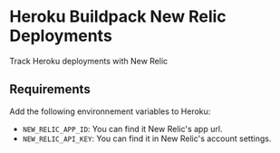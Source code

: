 # Heroku Buildpack New Relic Deployments

Track Heroku deployments with New Relic

## Requirements

Add the following environnement variables to Heroku:

- `NEW_RELIC_APP_ID`: You can find it New Relic's app url.
- `NEW_RELIC_API_KEY`: You can find it in New Relic's account settings.
